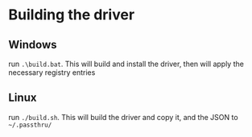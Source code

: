 # Building the driver

## Windows
run `.\build.bat`. This will build and install the driver, then will apply the necessary registry entries

## Linux
run `./build.sh`. This will build the driver and copy it, and the JSON to `~/.passthru/`